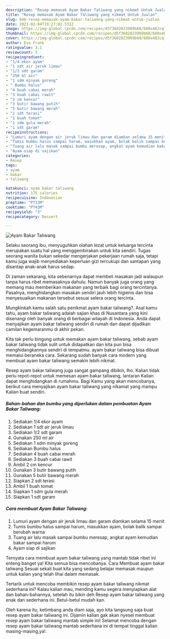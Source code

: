 ```yaml
---
description: "Resep memasak Ayam Bakar Taliwang yang nikmat Untuk Jualan"
title: "Resep memasak Ayam Bakar Taliwang yang nikmat Untuk Jualan"
slug: 646-resep-memasak-ayam-bakar-taliwang-yang-nikmat-untuk-jualan
date: 2021-02-04T19:27:02.531Z
image: https://img-global.cpcdn.com/recipes/d5f3602823989b60/680x482cq70/ayam-bakar-taliwang-foto-resep-utama.jpg
thumbnail: https://img-global.cpcdn.com/recipes/d5f3602823989b60/680x482cq70/ayam-bakar-taliwang-foto-resep-utama.jpg
cover: https://img-global.cpcdn.com/recipes/d5f3602823989b60/680x482cq70/ayam-bakar-taliwang-foto-resep-utama.jpg
author: Eva Frank
ratingvalue: 3.1
reviewcount: 5
recipeingredient:
- "1/4 ekor ayam"
- "1 sdt air jeruk limau"
- "1/2 sdt garam"
- "250 ml air"
- "1 sdm minyak goreng"
- " Bumbu halus"
- "4 buah cabai merah"
- "3 buah cabai rawit"
- "2 cm kencur"
- "3 butir bawang putih"
- "5 butir bawang merah"
- "2 sdt terasi"
- "1 buah tomat"
- "1 sdm gula merah"
- "1 sdt garam"
recipeinstructions:
- "Lumuri ayam dengan air jeruk limau dan garam diamkan selama 15 menit"
- "Tumis bumbu halus sampai harum, masukkan ayam, bolak balik sampai berubah warna"
- "Tuang air lalu masak sampai bumbu meresap, angkat ayam kemudian bakar sampai harum"
- "Ayam siap di sajikan"
categories:
- Resep
tags:
- ayam
- bakar
- taliwang

katakunci: ayam bakar taliwang 
nutrition: 175 calories
recipecuisine: Indonesian
preptime: "PT13M"
cooktime: "PT43M"
recipeyield: "3"
recipecategory: Dessert

---
```



![Ayam Bakar Taliwang](https://img-global.cpcdn.com/recipes/d5f3602823989b60/680x482cq70/ayam-bakar-taliwang-foto-resep-utama.jpg)

Selaku seorang ibu, menyuguhkan olahan lezat untuk keluarga tercinta merupakan suatu hal yang menggembirakan untuk kita sendiri. Tugas seorang  wanita bukan sekedar mengerjakan pekerjaan rumah saja, tetapi kamu juga wajib menyediakan keperluan gizi tercukupi dan santapan yang disantap anak-anak harus sedap.

Di zaman  sekarang, kita sebenarnya dapat membeli masakan jadi walaupun tanpa harus ribet memasaknya dahulu. Namun banyak juga orang yang memang mau memberikan makanan yang terbaik bagi orang tercintanya. Pasalnya, menghidangkan masakan sendiri jauh lebih higienis dan bisa menyesuaikan makanan tersebut sesuai selera orang tercinta. 



Mungkinkah kamu salah satu penikmat ayam bakar taliwang?. Asal kamu tahu, ayam bakar taliwang adalah sajian khas di Nusantara yang kini disenangi oleh banyak orang di berbagai wilayah di Indonesia. Anda dapat menyajikan ayam bakar taliwang sendiri di rumah dan dapat dijadikan camilan kegemaranmu di akhir pekan.

Kita tak perlu bingung untuk memakan ayam bakar taliwang, sebab ayam bakar taliwang tidak sulit untuk didapatkan dan kita pun bisa menghidangkannya sendiri di tempatmu. ayam bakar taliwang bisa dibuat memalui beraneka cara. Sekarang sudah banyak cara modern yang membuat ayam bakar taliwang semakin lebih nikmat.

Resep ayam bakar taliwang juga sangat gampang dibikin, lho. Kalian tidak perlu repot-repot untuk memesan ayam bakar taliwang, lantaran Kalian dapat menghidangkan di rumahmu. Bagi Kamu yang akan mencobanya, berikut cara menyajikan ayam bakar taliwang yang nikamat yang mampu Kalian buat sendiri.

<!--inarticleads1-->

##### Bahan-bahan dan bumbu yang diperlukan dalam pembuatan Ayam Bakar Taliwang:

1. Sediakan 1/4 ekor ayam
1. Sediakan 1 sdt air jeruk limau
1. Sediakan 1/2 sdt garam
1. Gunakan 250 ml air
1. Sediakan 1 sdm minyak goreng
1. Sediakan  Bumbu halus
1. Sediakan 4 buah cabai merah
1. Sediakan 3 buah cabai rawit
1. Ambil 2 cm kencur
1. Gunakan 3 butir bawang putih
1. Gunakan 5 butir bawang merah
1. Siapkan 2 sdt terasi
1. Ambil 1 buah tomat
1. Siapkan 1 sdm gula merah
1. Siapkan 1 sdt garam




<!--inarticleads2-->

##### Cara membuat Ayam Bakar Taliwang:

1. Lumuri ayam dengan air jeruk limau dan garam diamkan selama 15 menit
1. Tumis bumbu halus sampai harum, masukkan ayam, bolak balik sampai berubah warna
1. Tuang air lalu masak sampai bumbu meresap, angkat ayam kemudian bakar sampai harum
1. Ayam siap di sajikan




Ternyata cara membuat ayam bakar taliwang yang mantab tidak ribet ini enteng banget ya! Kita semua bisa mencobanya. Cara Membuat ayam bakar taliwang Sesuai sekali buat kita yang sedang belajar memasak maupun untuk kalian yang telah lihai dalam memasak.

Tertarik untuk mencoba membikin resep ayam bakar taliwang nikmat sederhana ini? Kalau kalian mau, mending kamu segera menyiapkan alat dan bahan-bahannya, setelah itu bikin deh Resep ayam bakar taliwang yang enak dan sederhana ini. Betul-betul mudah kan. 

Oleh karena itu, ketimbang anda diam saja, ayo kita langsung saja buat resep ayam bakar taliwang ini. Dijamin kalian gak akan nyesel membuat resep ayam bakar taliwang mantab simple ini! Selamat mencoba dengan resep ayam bakar taliwang mantab sederhana ini di tempat tinggal kalian masing-masing,ya!.

